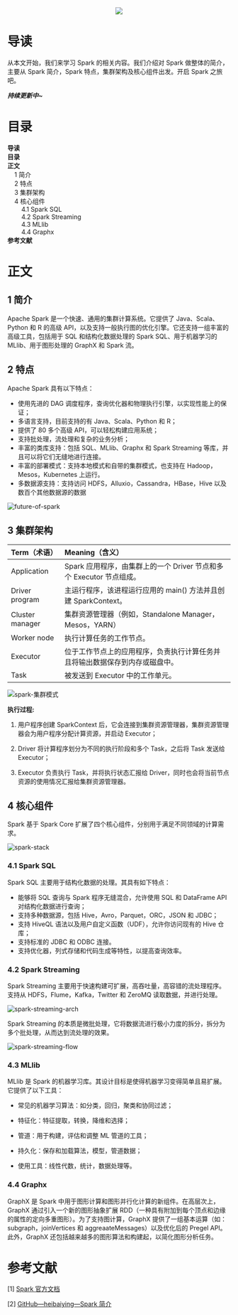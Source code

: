 <div align="center"><img src="https://gitee.com/struggle3014/picBed/raw/master/name_code.png"></div>

# 导读

从本文开始，我们来学习 Spark 的相关内容。我们介绍对 Spark 做整体的简介，主要从 Spark 简介，Spark 特点，集群架构及核心组件出发。开启 Spark 之旅吧。

***持续更新中~***



# 目录

<nav>
<a href='#导读' style='text-decoration:none;font-weight:bolder'>导读</a><br/>
<a href='#目录' style='text-decoration:none;font-weight:bolder'>目录</a><br/>
<a href='#正文' style='text-decoration:none;font-weight:bolder'>正文</a><br/>
&nbsp;&nbsp;&nbsp;&nbsp;<a href='#1 简介' style='text-decoration:none;${border-style}'>1 简介</a><br/>
&nbsp;&nbsp;&nbsp;&nbsp;<a href='#2 特点' style='text-decoration:none;${border-style}'>2 特点</a><br/>
&nbsp;&nbsp;&nbsp;&nbsp;<a href='#3 集群架构' style='text-decoration:none;${border-style}'>3 集群架构</a><br/>
&nbsp;&nbsp;&nbsp;&nbsp;<a href='#4 核心组件' style='text-decoration:none;${border-style}'>4 核心组件</a><br/>
&nbsp;&nbsp;&nbsp;&nbsp;&nbsp;&nbsp;&nbsp;&nbsp;<a href='#4.1 Spark SQL' style='text-decoration:none;${border-style}'>4.1 Spark SQL</a><br/>
&nbsp;&nbsp;&nbsp;&nbsp;&nbsp;&nbsp;&nbsp;&nbsp;<a href='#4.2 Spark Streaming' style='text-decoration:none;${border-style}'>4.2 Spark Streaming</a><br/>
&nbsp;&nbsp;&nbsp;&nbsp;&nbsp;&nbsp;&nbsp;&nbsp;<a href='#4.3 MLlib' style='text-decoration:none;${border-style}'>4.3 MLlib</a><br/>
&nbsp;&nbsp;&nbsp;&nbsp;&nbsp;&nbsp;&nbsp;&nbsp;<a href='#4.4 Graphx' style='text-decoration:none;${border-style}'>4.4 Graphx</a><br/>
<a href='#参考文献' style='text-decoration:none;font-weight:bolder'>参考文献</a><br/>
</nav>


# 正文

## 1 简介

Apache Spark 是一个快速、通用的集群计算系统。它提供了 Java、Scala、Python 和 R 的高级 API，以及支持一般执行图的优化引擎。它还支持一组丰富的高级工具，包括用于 SQL 和结构化数据处理的 Spark SQL、用于机器学习的 MLlib、用于图形处理的 GraphX 和 Spark 流。



## 2 特点

Apache Spark 具有以下特点：

* 使用先进的 DAG 调度程序，查询优化器和物理执行引擎，以实现性能上的保证；
* 多语言支持，目前支持的有 Java、Scala、Python 和 R；
* 提供了 80 多个高级 API，可以轻松构建应用系统；
* 支持批处理，流处理和复杂的业务分析；
* 丰富的类库支持：包括 SQL、MLlib、Graphx 和 Spark Streaming 等库，并且可以将它们无缝地进行连接。
* 丰富的部署模式：支持本地模式和自带的集群模式，也支持在 Hadoop，Mesos，Kubernetes 上运行。
* 多数据源支持：支持访问 HDFS，Alluxio，Cassandra，HBase，Hive 以及数百个其他数据源的数据

![future-of-spark](https://gitee.com/struggle3014/picBed/raw/master/Spark构成图.png)



## 3 集群架构

| Term（术语）    | Meaning（含义）                                              |
| :-------------- | :----------------------------------------------------------- |
| Application     | Spark 应用程序，由集群上的一个 Driver 节点和多个 Executor 节点组成。 |
| Driver program  | 主运行程序，该进程运行应用的 main() 方法并且创建 SparkContext。 |
| Cluster manager | 集群资源管理器（例如，Standalone Manager，Mesos，YARN）      |
| Worker node     | 执行计算任务的工作节点。                                     |
| Executor        | 位于工作节点上的应用程序，负责执行计算任务并且将输出数据保存到内存或磁盘中。 |
| Task            | 被发送到 Executor 中的工作单元。                             |

![spark-集群模式](https://gitee.com/struggle3014/picBed/raw/master/spark-集群模式.png)

**执行过程:**

1. 用户程序创建 SparkContext 后，它会连接到集群资源管理器，集群资源管理器会为用户程序分配计算资源，并启动 Executor；

2. Driver 将计算程序划分为不同的执行阶段和多个 Task，之后将 Task 发送给 Executor；

3. Executor 负责执行 Task，并将执行状态汇报给 Driver，同时也会将当前节点资源的使用情况汇报给集群资源管理器。



## 4 核心组件

Spark 基于 Spark Core 扩展了四个核心组件，分别用于满足不同领域的计算需求。

![spark-stack](https://gitee.com/struggle3014/picBed/raw/master/spark-stack.png)



### 4.1 Spark SQL

Spark SQL 主要用于结构化数据的处理。其具有如下特点：

* 能够将 SQL 查询与 Spark 程序无缝混合，允许使用 SQL 和 DataFrame API 对结构化数据进行查询；
* 支持多种数据源，包括 Hive，Avro，Parquet，ORC，JSON 和 JDBC；
* 支持 HiveQL 语法以及用户自定义函数（UDF），允许你访问现有的 Hive 仓库；
* 支持标准的 JDBC 和 ODBC 连接。
* 支持优化器，列式存储和代码生成等特性，以提高查询效率。



### 4.2 Spark Streaming

Spark Streaming 主要用于快速构建可扩展，高吞吐量，高容错的流处理程序。支持从 HDFS，Flume，Kafka，Twitter 和 ZeroMQ 读取数据，并进行处理。

![spark-streaming-arch](https://gitee.com/struggle3014/picBed/raw/master/spark-streaming-arch.png)

Spark Streaming 的本质是微批处理，它将数据流进行极小力度的拆分，拆分为多个批处理，从而达到流处理的效果。



![spark-streaming-flow](https://gitee.com/struggle3014/picBed/raw/master/spark-streaming-flow.png)

### 4.3 MLlib

MLlib 是 Spark 的机器学习库。其设计目标是使得机器学习变得简单且易扩展。它提供了以下工具：

* 常见的机器学习算法：如分类，回归，聚类和协同过滤；

* 特征化：特征提取，转换，降维和选择；

* 管道：用于构建，评估和调整 ML 管道的工具；

* 持久化：保存和加载算法，模型，管道数据；

* 使用工具：线性代数，统计，数据处理等。



### 4.4 Graphx

GraphX 是 Spark 中用于图形计算和图形并行化计算的新组件。在高层次上，GraphX 通过引入一个新的图形抽象扩展 RDD（一种具有附加到每个顶点和边缘的属性的定向多重图形）。为了支持图计算，GraphX 提供了一组基本运算（如：subgraph，joinVertices 和 aggreaateMessages）以及优化后的 Pregel API。此外，GraphX 还包括越来越多的图形算法和构建起，以简化图形分析任务。



# 参考文献

[1] [Spark 官方文档](http://spark.apache.org/docs/latest/)

[2] [GitHub—heibaiying—Spark 简介]([https://github.com/heibaiying/BigData-Notes/blob/master/notes/Spark%E7%AE%80%E4%BB%8B.md](https://github.com/heibaiying/BigData-Notes/blob/master/notes/Spark简介.md))
